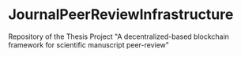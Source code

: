 # JournalPeerReviewInfrastructure
Repository of the Thesis Project "A decentralized-based blockchain framework for scientific manuscript peer-review"
